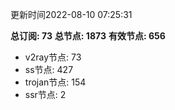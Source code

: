更新时间2022-08-10 07:25:31

**总订阅: 73**
**总节点: 1873**
**有效节点: 656**
- v2ray节点: 73
- ss节点: 427
- trojan节点: 154
- ssr节点: 2
